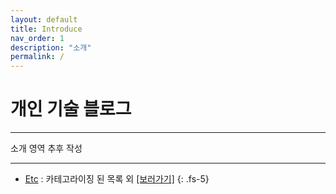 ```yaml
---
layout: default
title: Introduce
nav_order: 1
description: "소개"
permalink: /
---
```



# **개인 기술 블로그**

---
 소개 영역 추후 작성

---
 - [Etc](/etc) : 카테고라이징 된 목록 외 [[보러가기]](/etc)
{: .fs-5}
   
